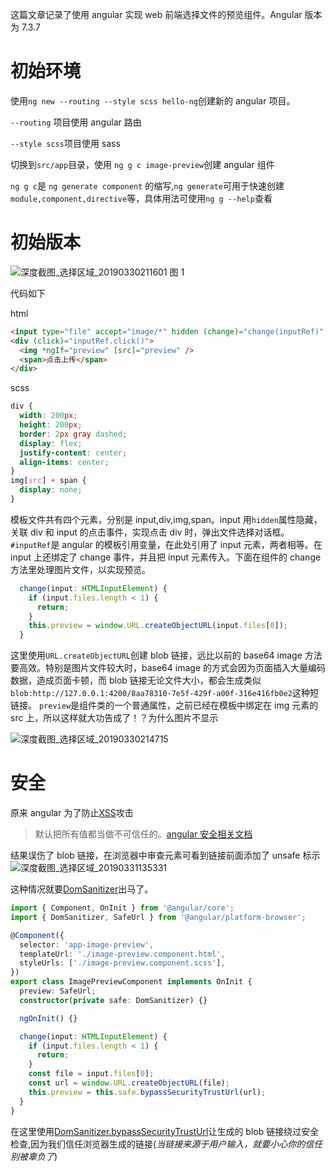 这篇文章记录了使用 angular 实现 web 前端选择文件的预览组件。Angular 版本为 7.3.7

# 初始环境

使用`ng new --routing --style scss hello-ng`创建新的 angular 项目。

`--routing` 项目使用 angular 路由

`--style scss`项目使用 sass

切换到`src/app`目录，使用 `ng g c image-preview`创建 angular 组件

`ng g c`是 `ng generate component` 的缩写,`ng generate`可用于快速创建`module,component,directive`等，具体用法可使用`ng g --help`查看

# 初始版本

![深度截图_选择区域_20190330211601](https://docs.deepin.io/wp-content/uploads/2019/03/深度截图_选择区域_20190330211601-300x272.png)
图 1

代码如下

html

```html
<input type="file" accept="image/*" hidden (change)="change(inputRef)" #inputRef />
<div (click)="inputRef.click()">
  <img *ngIf="preview" [src]="preview" />
  <span>点击上传</span>
</div>
```

scss

```scss
div {
  width: 200px;
  height: 200px;
  border: 2px gray dashed;
  display: flex;
  justify-content: center;
  align-items: center;
}
img[src] + span {
  display: none;
}
```

模板文件共有四个元素，分别是 input,div,img,span。input 用`hidden`属性隐藏，关联 div 和 input 的点击事件，实现点击 div 时，弹出文件选择对话框。`#inputRef`是 angular 的模板引用变量，在此处引用了 input 元素，两者相等。在 input 上还绑定了 change 事件，并且把 input 元素传入。下面在组件的 change 方法里处理图片文件，以实现预览。

```typescript
  change(input: HTMLInputElement) {
    if (input.files.length < 1) {
      return;
    }
    this.preview = window.URL.createObjectURL(input.files[0]);
  }
```

这里使用`URL.createObjectURL`创建 blob 链接，远比以前的 base64 image 方法要高效。特别是图片文件较大时，base64 image 的方式会因为页面插入大量编码数据，造成页面卡顿，而 blob 链接无论文件大小，都会生成类似`blob:http://127.0.0.1:4200/8aa78310-7e5f-429f-a00f-316e416fb0e2`这种短链接。
`preview`是组件类的一个普通属性，之前已经在模板中绑定在 img 元素的 src 上，所以这样就大功告成了！？为什么图片不显示

![深度截图_选择区域_20190330214715](https://docs.deepin.io/wp-content/uploads/2019/03/深度截图_选择区域_20190330214715-300x284.png)

# 安全

原来 angular 为了防止[XSS](https://en.wikipedia.org/wiki/Cross-site_scripting)攻击

> 默认把所有值都当做不可信任的。[angular 安全相关文档](https://angular.cn/guide/security)

结果误伤了 blob 链接，在浏览器中审查元素可看到链接前面添加了 unsafe 标示![深度截图_选择区域_20190331135331](https://docs.deepin.io/wp-content/uploads/2019/03/深度截图_选择区域_20190331135331.png)

这种情况就要[DomSanitizer](https://angular.cn/api/platform-browser/DomSanitizer#description)出马了。

```typescript
import { Component, OnInit } from '@angular/core';
import { DomSanitizer, SafeUrl } from '@angular/platform-browser';

@Component({
  selector: 'app-image-preview',
  templateUrl: './image-preview.component.html',
  styleUrls: ['./image-preview.component.scss'],
})
export class ImagePreviewComponent implements OnInit {
  preview: SafeUrl;
  constructor(private safe: DomSanitizer) {}

  ngOnInit() {}

  change(input: HTMLInputElement) {
    if (input.files.length < 1) {
      return;
    }
    const file = input.files[0];
    const url = window.URL.createObjectURL(file);
    this.preview = this.safe.bypassSecurityTrustUrl(url);
  }
}
```

在这里使用[DomSanitizer.bypassSecurityTrustUrl](https://angular.cn/api/platform-browser/DomSanitizer#bypasssecuritytrusturl)让生成的 blob 链接绕过安全检查,因为我们信任浏览器生成的链接(_当链接来源于用户输入，就要小心你的信任别被辜负了_)
